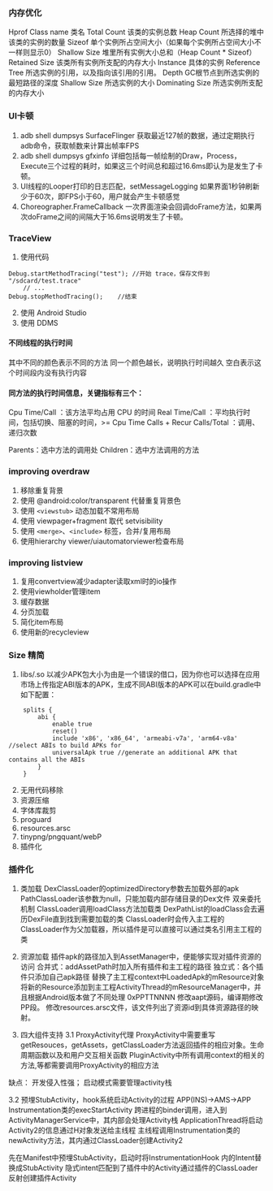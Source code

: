 ### 内存优化

Hprof
Class name  类名
Total Count 该类的实例总数
Heap Count  所选择的堆中该类的实例的数量
Sizeof  单个实例所占空间大小（如果每个实例所占空间大小不一样则显示0）
Shallow Size    堆里所有实例大小总和（Heap Count * Sizeof）
Retained Size   该类所有实例所支配的内存大小
Instance    具体的实例
Reference Tree  所选实例的引用，以及指向该引用的引用。
Depth   GC根节点到所选实例的最短路径的深度
Shallow Size    所选实例的大小
Dominating Size 所选实例所支配的内存大小


### UI卡顿
1. adb shell dumpsys SurfaceFlinger
获取最近127帧的数据，通过定期执行adb命令，获取帧数来计算出帧率FPS
2. adb shell dumpsys gfxinfo
详细包括每一帧绘制的Draw，Process，Execute三个过程的耗时，如果这三个时间总和超过16.6ms即认为是发生了卡顿。
3. UI线程的Looper打印的日志匹配，setMessageLogging
如果界面1秒钟刷新少于60次，即FPS小于60，用户就会产生卡顿感觉
4. Choreographer.FrameCallback
一次界面渲染会回调doFrame方法，如果两次doFrame之间的间隔大于16.6ms说明发生了卡顿。

### TraceView

1. 使用代码

```
Debug.startMethodTracing("test"); //开始 trace，保存文件到 "/sdcard/test.trace"
    // ...
Debug.stopMethodTracing();    //结束
```

2. 使用 Android Studio
3. 使用 DDMS


#### 不同线程的执行时间 
其中不同的颜色表示不同的方法
同一个颜色越长，说明执行时间越久
空白表示这个时间段内没有执行内容

#### 同方法的执行时间信息，关键指标有三个： 
Cpu Time/Call ：该方法平均占用 CPU 的时间
Real Time/Call ：平均执行时间，包括切换、阻塞的时间，>= Cpu Time
Calls + Recur Calls/Total ：调用、递归次数

Parents：选中方法的调用处
Children：选中方法调用的方法


### improving overdraw

1. 移除重复背景
2. 使用 @android:color/transparent 代替重复背景色
3. 使用 `<viewstub>` 动态加载不常用布局
4. 使用 viewpager+fragment 取代 setvisibility
5. 使用 `<merge>`、`<include>` 标签，合并/复用布局
6. 使用hierarchy viewer/uiautomatorviewer检查布局

### improving listview

1. 复用convertview减少adapter读取xml时的io操作
2. 使用viewholder管理item
3. 缓存数据
4. 分页加载
5. 简化item布局
6. 使用新的recycleview

### Size 精简
1. libs/.so 
以减少APK包大小为由是一个错误的借口，因为你也可以选择在应用市场上传指定ABI版本的APK，生成不同ABI版本的APK可以在build.gradle中如下配置：
```
    splits {
        abi {
            enable true
            reset()
            include 'x86', 'x86_64', 'armeabi-v7a', 'arm64-v8a' //select ABIs to build APKs for
            universalApk true //generate an additional APK that contains all the ABIs
        }
    }

```
2. 无用代码移除
3. 资源压缩
4. 字体库裁剪
5. proguard
6. resources.arsc
7. tinypng/pngquant/webP
8. 插件化

### 插件化
1. 类加载
DexClassLoader的optimizedDirectory参数去加载外部的apk
PathClassLoader该参数为null，只能加载内部存储目录的Dex文件
双亲委托机制
ClassLoader调用loadClass方法加载类
DexPathList的loadClass会去遍历DexFile直到找到需要加载的类
ClassLoader时会传入主工程的ClassLoader作为父加载器，所以插件是可以直接可以通过类名引用主工程的类

2. 资源加载
插件apk的路径加入到AssetManager中，便能够实现对插件资源的访问
合并式：addAssetPath时加入所有插件和主工程的路径
独立式：各个插件只添加自己apk路径
替换了主工程context中LoadedApk的mResource对象
将新的Resource添加到主工程ActivityThread的mResourceManager中，并且根据Android版本做了不同处理
0xPPTTNNNN
修改aapt源码，编译期修改PP段。
修改resources.arsc文件，该文件列出了资源id到具体资源路径的映射。

3. 四大组件支持
3.1 ProxyActivity代理
ProxyActivity中需要重写getResouces，getAssets，getClassLoader方法返回插件的相应对象。生命周期函数以及和用户交互相关函数
PluginActivity中所有调用context的相关的方法,等都需要调用ProxyActivity的相应方法

缺点：
开发侵入性强；
启动模式需要管理activity栈

3.2 预埋StubActivity，hook系统启动Activity的过程
APP(INS)->AMS->APP
Instrumentation类的execStartActivity
跨进程的binder调用，进入到ActivityManagerService中，其内部会处理Activity栈
ApplicationThread将启动Activity2的信息通过H对象发送给主线程
主线程调用Instrumentation类的newActivity方法，其内通过ClassLoader创建Activity2

先在Manifest中预埋StubActivity，启动时将InstrumentationHook 内的Intent替换成StubActivity
隐式intent匹配到了插件中的Activity通过插件的ClassLoader反射创建插件Activity
